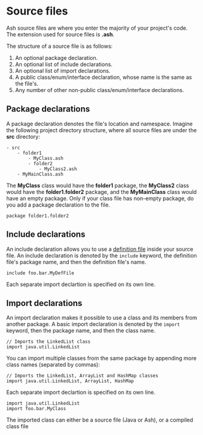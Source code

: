 # Source files
Ash source files are where you enter the majority of your project's code. The extension used for source files is **.ash**.

The structure of a source file is as follows:

1. An optional package declaration.
2. An optional list of include declarations.
3. An optional list of import declarations.
4. A public class/enum/interface declaration, whose name is the same as the file's.
5. Any number of other non-public class/enum/interface declarations.

## Package declarations
A package declaration denotes the file's location and namespace. Imagine the following project directory structure, where all source files are under the **src** directory:

```
- src
	- folder1
		- MyClass.ash
		- folder2
			- MyClass2.ash
	- MyMainClass.ash
```

The **MyClass** class would have the **folder1** package, the **MyClass2** class would have the **folder1.folder2** package, and the **MyMainClass** class would have an empty package. Only if your class file has non-empty package, do you add a package declaration to the file.

```
package folder1.folder2
```	

## Include declarations
An include declaration allows you to use a [definition file](Definition_files.md) inside your source file. An include declaration is denoted by the `include` keyword, the definition file's package name, and then the definition file's name.

```
include foo.bar.MyDefFile
```

Each separate import declartion is specified on its own line.

## Import declarations
An import declaration makes it possible to use a class and its members from another package. A basic import declaration is denoted by the `import` keyword, then the package name, and then the class name.

```
// Imports the LinkedList class
import java.util.LinkedList
```

You can import multiple classes from the same package by appending more class names (separated by commas):

```
// Imports the LinkedList, ArrayList and HashMap classes
import java.util.LinkedList, ArrayList, HashMap
```

Each separate import declartion is specified on its own line.

```
import java.util.LinkedList
import foo.bar.MyClass
```

The imported class can either be a source file (Java or Ash), or a compiled class file